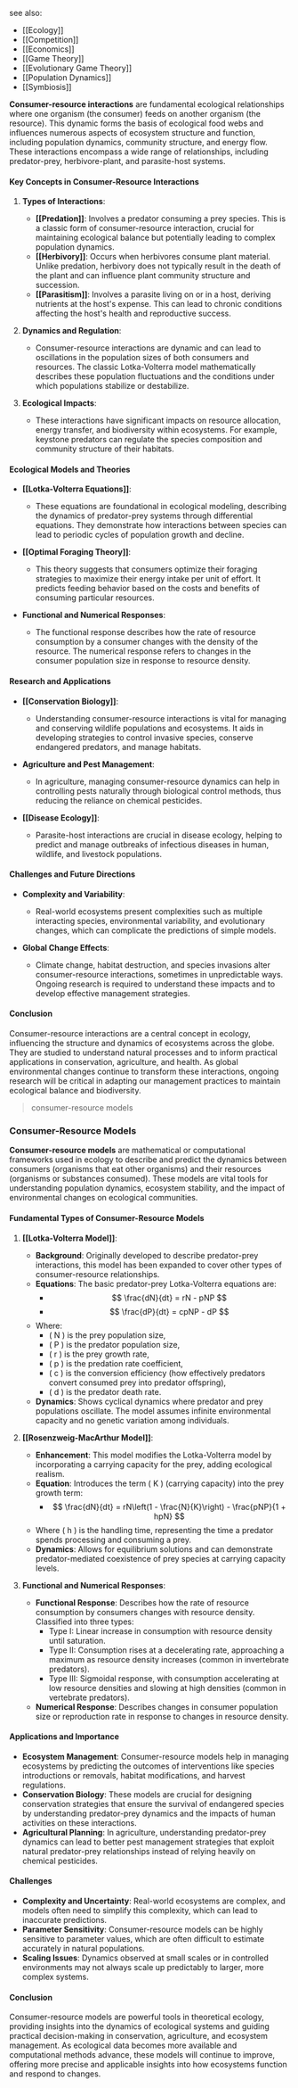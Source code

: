 see also:
- [[Ecology]]
- [[Competition]]
- [[Economics]]
- [[Game Theory]]
- [[Evolutionary Game Theory]]
- [[Population Dynamics]]
- [[Symbiosis]]

**Consumer-resource interactions** are fundamental ecological relationships where one organism (the consumer) feeds on another organism (the resource). This dynamic forms the basis of ecological food webs and influences numerous aspects of ecosystem structure and function, including population dynamics, community structure, and energy flow. These interactions encompass a wide range of relationships, including predator-prey, herbivore-plant, and parasite-host systems.

#### Key Concepts in Consumer-Resource Interactions

1. **Types of Interactions**:
   - **[[Predation]]**: Involves a predator consuming a prey species. This is a classic form of consumer-resource interaction, crucial for maintaining ecological balance but potentially leading to complex population dynamics.
   - **[[Herbivory]]**: Occurs when herbivores consume plant material. Unlike predation, herbivory does not typically result in the death of the plant and can influence plant community structure and succession.
   - **[[Parasitism]]**: Involves a parasite living on or in a host, deriving nutrients at the host's expense. This can lead to chronic conditions affecting the host's health and reproductive success.

2. **Dynamics and Regulation**:
   - Consumer-resource interactions are dynamic and can lead to oscillations in the population sizes of both consumers and resources. The classic Lotka-Volterra model mathematically describes these population fluctuations and the conditions under which populations stabilize or destabilize.

3. **Ecological Impacts**:
   - These interactions have significant impacts on resource allocation, energy transfer, and biodiversity within ecosystems. For example, keystone predators can regulate the species composition and community structure of their habitats.

#### Ecological Models and Theories

- **[[Lotka-Volterra Equations]]**:
  - These equations are foundational in ecological modeling, describing the dynamics of predator-prey systems through differential equations. They demonstrate how interactions between species can lead to periodic cycles of population growth and decline.

- **[[Optimal Foraging Theory]]**:
  - This theory suggests that consumers optimize their foraging strategies to maximize their energy intake per unit of effort. It predicts feeding behavior based on the costs and benefits of consuming particular resources.

- **Functional and Numerical Responses**:
  - The functional response describes how the rate of resource consumption by a consumer changes with the density of the resource. The numerical response refers to changes in the consumer population size in response to resource density.

#### Research and Applications

- **[[Conservation Biology]]**:
  - Understanding consumer-resource interactions is vital for managing and conserving wildlife populations and ecosystems. It aids in developing strategies to control invasive species, conserve endangered predators, and manage habitats.

- **Agriculture and Pest Management**:
  - In agriculture, managing consumer-resource dynamics can help in controlling pests naturally through biological control methods, thus reducing the reliance on chemical pesticides.

- **[[Disease Ecology]]**:
  - Parasite-host interactions are crucial in disease ecology, helping to predict and manage outbreaks of infectious diseases in human, wildlife, and livestock populations.

#### Challenges and Future Directions

- **Complexity and Variability**:
  - Real-world ecosystems present complexities such as multiple interacting species, environmental variability, and evolutionary changes, which can complicate the predictions of simple models.

- **Global Change Effects**:
  - Climate change, habitat destruction, and species invasions alter consumer-resource interactions, sometimes in unpredictable ways. Ongoing research is required to understand these impacts and to develop effective management strategies.

#### Conclusion

Consumer-resource interactions are a central concept in ecology, influencing the structure and dynamics of ecosystems across the globe. They are studied to understand natural processes and to inform practical applications in conservation, agriculture, and health. As global environmental changes continue to transform these interactions, ongoing research will be critical in adapting our management practices to maintain ecological balance and biodiversity.

>consumer-resource models

### Consumer-Resource Models

**Consumer-resource models** are mathematical or computational frameworks used in ecology to describe and predict the dynamics between consumers (organisms that eat other organisms) and their resources (organisms or substances consumed). These models are vital tools for understanding population dynamics, ecosystem stability, and the impact of environmental changes on ecological communities.

#### Fundamental Types of Consumer-Resource Models

1. **[[Lotka-Volterra Model]]**:
   - **Background**: Originally developed to describe predator-prey interactions, this model has been expanded to cover other types of consumer-resource relationships.
   - **Equations**: The basic predator-prey Lotka-Volterra equations are:
     - $$ \frac{dN}{dt} = rN - pNP $$
     - $$ \frac{dP}{dt} = cpNP - dP $$
   - Where:
     - \( N \) is the prey population size,
     - \( P \) is the predator population size,
     - \( r \) is the prey growth rate,
     - \( p \) is the predation rate coefficient,
     - \( c \) is the conversion efficiency (how effectively predators convert consumed prey into predator offspring),
     - \( d \) is the predator death rate.
   - **Dynamics**: Shows cyclical dynamics where predator and prey populations oscillate. The model assumes infinite environmental capacity and no genetic variation among individuals.

2. **[[Rosenzweig-MacArthur Model]]**:
   - **Enhancement**: This model modifies the Lotka-Volterra model by incorporating a carrying capacity for the prey, adding ecological realism.
   - **Equation**: Introduces the term \( K \) (carrying capacity) into the prey growth term:
     - $$ \frac{dN}{dt} = rN\left(1 - \frac{N}{K}\right) - \frac{pNP}{1 + hpN} $$
   - Where \( h \) is the handling time, representing the time a predator spends processing and consuming a prey.
   - **Dynamics**: Allows for equilibrium solutions and can demonstrate predator-mediated coexistence of prey species at carrying capacity levels.

3. **Functional and Numerical Responses**:
   - **Functional Response**: Describes how the rate of resource consumption by consumers changes with resource density. Classified into three types:
     - Type I: Linear increase in consumption with resource density until saturation.
     - Type II: Consumption rises at a decelerating rate, approaching a maximum as resource density increases (common in invertebrate predators).
     - Type III: Sigmoidal response, with consumption accelerating at low resource densities and slowing at high densities (common in vertebrate predators).
   - **Numerical Response**: Describes changes in consumer population size or reproduction rate in response to changes in resource density.

#### Applications and Importance

- **Ecosystem Management**: Consumer-resource models help in managing ecosystems by predicting the outcomes of interventions like species introductions or removals, habitat modifications, and harvest regulations.
- **Conservation Biology**: These models are crucial for designing conservation strategies that ensure the survival of endangered species by understanding predator-prey dynamics and the impacts of human activities on these interactions.
- **Agricultural Planning**: In agriculture, understanding predator-prey dynamics can lead to better pest management strategies that exploit natural predator-prey relationships instead of relying heavily on chemical pesticides.

#### Challenges

- **Complexity and Uncertainty**: Real-world ecosystems are complex, and models often need to simplify this complexity, which can lead to inaccurate predictions.
- **Parameter Sensitivity**: Consumer-resource models can be highly sensitive to parameter values, which are often difficult to estimate accurately in natural populations.
- **Scaling Issues**: Dynamics observed at small scales or in controlled environments may not always scale up predictably to larger, more complex systems.

#### Conclusion

Consumer-resource models are powerful tools in theoretical ecology, providing insights into the dynamics of ecological systems and guiding practical decision-making in conservation, agriculture, and ecosystem management. As ecological data becomes more available and computational methods advance, these models will continue to improve, offering more precise and applicable insights into how ecosystems function and respond to changes.